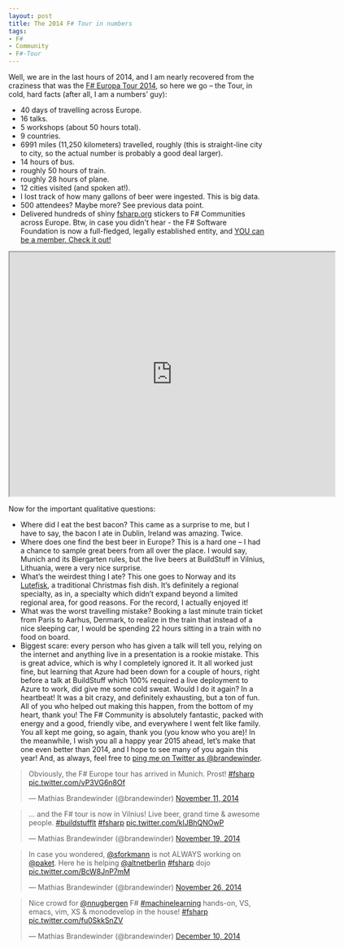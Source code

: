 ```yaml
---
layout: post
title: The 2014 F# Tour in numbers
tags:
- F#
- Community
- F#-Tour
---
```


Well, we are in the last hours of 2014, and I am nearly recovered from the craziness that was the [F# Europa Tour 2014](http://brandewinder.com/2014/10/12/More-fsharp-Tourism-Europa-Tour-2014/), so here we go – the Tour, in cold, hard facts (after all, I am a numbers’ guy):

* 40 days of travelling across Europe.
* 16 talks.
* 5 workshops (about 50 hours total).
* 9 countries.
* 6991 miles (11,250 kilometers) travelled, roughly (this is straight-line city to city, so the actual number is probably a good deal larger).
* 14 hours of bus.
* roughly 50 hours of train.
* roughly 28 hours of plane.
* 12 cities visited (and spoken at!).
* I lost track of how many gallons of beer were ingested. This is big data.
* 500 attendees? Maybe more? See previous data point.
* Delivered hundreds of shiny [fsharp.org](www.fsharp.org) stickers to F# Communities across Europe. Btw, in case you didn't hear - the F# Software Foundation is now a full-fledged, legally established entity, and [YOU can be a member. Check it out!](http://foundation.fsharp.org/join)

<iframe src="https://www.google.com/maps/d/embed?mid=zJ4Wo5XaR4h8.k8AKySfC_hGs" width="640" height="480"></iframe>

<!--more-->

Now for the important qualitative questions:

* Where did I eat the best bacon? This came as a surprise to me, but I have to say, the bacon I ate in Dublin, Ireland was amazing. Twice.
* Where does one find the best beer in Europe? This is a hard one – I had a chance to sample great beers from all over the place. I would say, Munich and its Biergarten rules, but the live beers at BuildStuff in Vilnius, Lithuania, were a very nice surprise.
* What’s the weirdest thing I ate? This one goes to Norway and its [Lutefisk](http://en.wikipedia.org/wiki/Lutefisk), a traditional Christmas fish dish. It’s definitely a regional specialty, as in, a specialty which didn’t expand beyond a limited regional area, for good reasons. For the record, I actually enjoyed it!
* What was the worst travelling mistake? Booking a last minute train ticket from Paris to Aarhus, Denmark, to realize in the train that instead of a nice sleeping car, I would be spending 22 hours sitting in a train with no food on board.
* Biggest scare: every person who has given a talk will tell you, relying on the internet and anything live in a presentation is a rookie mistake. This is great advice, which is why I completely ignored it. It all worked just fine, but learning that Azure had been down for a couple of hours, right before a talk at BuildStuff which 100% required a live deployment to Azure to work, did give me some cold sweat.
Would I do it again? In a heartbeat! It was a bit crazy, and definitely exhausting, but a ton of fun. All of you who helped out making this happen, from the bottom of my heart, thank you! The F# Community is absolutely fantastic, packed with energy and a good, friendly vibe, and everywhere I went felt like family. You all kept me going, so again, thank you (you know who you are)! In the meanwhile, I wish you all a happy year 2015 ahead, let’s make that one even better than 2014, and I hope to see many of you again this year! And, as always, feel free to [ping me on Twitter as @brandewinder](https://twitter.com/brandewinder/).

<blockquote class="twitter-tweet" lang="en"><p>Obviously, the F# Europe tour has arrived in Munich. Prost! <a href="https://twitter.com/hashtag/fsharp?src=hash">#fsharp</a> <a href="http://t.co/vP3VG6n8Of">pic.twitter.com/vP3VG6n8Of</a></p>&mdash; Mathias Brandewinder (@brandewinder) <a href="https://twitter.com/brandewinder/status/532273358348763136">November 11, 2014</a></blockquote> <script async src="//platform.twitter.com/widgets.js" charset="utf-8"></script>  

<blockquote class="twitter-tweet" lang="en"><p>... and the F# tour is now in Vilnius! Live beer, grand time &amp; awesome people. <a href="https://twitter.com/hashtag/buildstufflt?src=hash">#buildstufflt</a> <a href="https://twitter.com/hashtag/fsharp?src=hash">#fsharp</a> <a href="http://t.co/kIJBhQNOwP">pic.twitter.com/kIJBhQNOwP</a></p>&mdash; Mathias Brandewinder (@brandewinder) <a href="https://twitter.com/brandewinder/status/535157675529887745">November 19, 2014</a></blockquote> <script async src="//platform.twitter.com/widgets.js" charset="utf-8"></script>  

<blockquote class="twitter-tweet" lang="en"><p>In case you wondered, <a href="https://twitter.com/sforkmann">@sforkmann</a> is not ALWAYS working on <a href="https://twitter.com/Paket">@paket</a>. Here he is helping <a href="https://twitter.com/altnetberlin">@altnetberlin</a> <a href="https://twitter.com/hashtag/fsharp?src=hash">#fsharp</a> dojo <a href="http://t.co/BcW8JnP7mM">pic.twitter.com/BcW8JnP7mM</a></p>&mdash; Mathias Brandewinder (@brandewinder) <a href="https://twitter.com/brandewinder/status/537691908395773952">November 26, 2014</a></blockquote> <script async src="//platform.twitter.com/widgets.js" charset="utf-8"></script>  

<blockquote class="twitter-tweet" lang="en"><p>Nice crowd for <a href="https://twitter.com/NNUGBergen">@nnugbergen</a> F# <a href="https://twitter.com/hashtag/machinelearning?src=hash">#machinelearning</a> hands-on, VS, emacs, vim, XS &amp; monodevelop in the house! <a href="https://twitter.com/hashtag/fsharp?src=hash">#fsharp</a> <a href="http://t.co/fu0SkkSnZV">pic.twitter.com/fu0SkkSnZV</a></p>&mdash; Mathias Brandewinder (@brandewinder) <a href="https://twitter.com/brandewinder/status/542759137797754880">December 10, 2014</a></blockquote> <script async src="//platform.twitter.com/widgets.js" charset="utf-8"></script>
